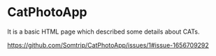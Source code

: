 # CatPhotoApp
It is a basic HTML page which described some details about CATs.

https://github.com/Somtrip/CatPhotoApp/issues/1#issue-1656709292

